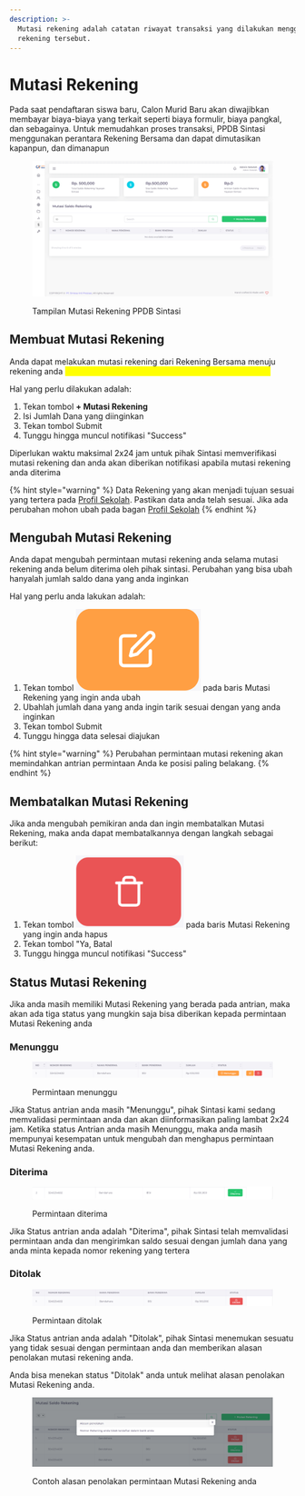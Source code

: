 ```yaml
---
description: >-
  Mutasi rekening adalah catatan riwayat transaksi yang dilakukan menggunakan
  rekening tersebut.
---
```


# Mutasi Rekening

Pada saat pendaftaran siswa baru, Calon Murid Baru akan diwajibkan membayar biaya-biaya yang terkait seperti biaya formulir, biaya pangkal, dan sebagainya. Untuk memudahkan proses transaksi, PPDB Sintasi menggunakan perantara Rekening Bersama dan dapat dimutasikan kapanpun, dan dimanapun

<figure><img src="../.gitbook/assets/image_2024-08-29_082716076.png" alt=""><figcaption><p>Tampilan Mutasi Rekening PPDB Sintasi</p></figcaption></figure>

## Membuat Mutasi Rekening

Anda dapat melakukan mutasi rekening dari Rekening Bersama menuju rekening anda <mark style="color:yellow;">**selama saldo tidak melebihi saldo anda yang tersedia**</mark>

Hal yang perlu dilakukan adalah:

1. Tekan tombol **+ Mutasi Rekening**
2. Isi Jumlah Dana yang diinginkan
3. Tekan tombol Submit
4. Tunggu hingga muncul notifikasi "Success"

Diperlukan waktu maksimal 2x24 jam untuk pihak Sintasi memverifikasi mutasi rekening dan anda akan diberikan notifikasi apabila mutasi rekening anda diterima

{% hint style="warning" %}
Data Rekening yang akan menjadi tujuan sesuai yang tertera pada [Profil Sekolah](../panduan-awal/mengatur-profil-sekolah.md). Pastikan data anda telah sesuai. Jika ada perubahan mohon ubah pada bagan [Profil Sekolah](../panduan-awal/mengatur-profil-sekolah.md)
{% endhint %}

## Mengubah Mutasi Rekening

Anda dapat mengubah permintaan mutasi rekening anda selama mutasi rekening anda belum diterima oleh pihak sintasi. Perubahan yang bisa ubah hanyalah jumlah saldo dana yang anda inginkan

Hal yang perlu anda lakukan adalah:

1. Tekan tombol <img src="../.gitbook/assets/image (3).png" alt="" data-size="line"> pada baris Mutasi Rekening yang ingin anda ubah
2. Ubahlah jumlah dana yang anda ingin tarik sesuai dengan yang anda inginkan
3. Tekan tombol Submit
4. Tunggu hingga data selesai diajukan

{% hint style="warning" %}
Perubahan permintaan mutasi rekening akan memindahkan antrian permintaan Anda ke posisi paling belakang.
{% endhint %}

## Membatalkan Mutasi Rekening

Jika anda mengubah pemikiran anda dan ingin membatalkan Mutasi Rekening, maka anda dapat membatalkannya dengan langkah sebagai berikut:

1. Tekan tombol <img src="../.gitbook/assets/image (4).png" alt="" data-size="line"> pada baris Mutasi Rekening yang ingin anda hapus
2. Tekan tombol "Ya, Batal
3. Tunggu hingga muncul notifikasi "Success"

## Status Mutasi Rekening

Jika anda masih memiliki Mutasi Rekening yang berada pada antrian, maka akan ada tiga status yang mungkin saja bisa diberikan kepada permintaan Mutasi Rekening anda

### &#x20;Menunggu&#x20;

<figure><img src="../.gitbook/assets/image (8).png" alt=""><figcaption><p>Permintaan menunggu</p></figcaption></figure>

Jika Status antrian anda masih "Menunggu", pihak Sintasi kami sedang memvalidasi permintaan anda dan akan diinformasikan paling lambat 2x24 jam. Ketika status Antrian anda masih Menunggu, maka anda masih mempunyai kesempatan untuk mengubah dan menghapus permintaan Mutasi Rekening anda.

### Diterima

<figure><img src="../.gitbook/assets/image (10).png" alt=""><figcaption><p>Permintaan diterima</p></figcaption></figure>

Jika Status antrian anda adalah "Diterima", pihak Sintasi telah memvalidasi permintaan anda dan mengirimkan saldo sesuai dengan jumlah dana yang anda minta kepada nomor rekening yang tertera

### Ditolak

<figure><img src="../.gitbook/assets/image (9).png" alt=""><figcaption><p>Permintaan ditolak</p></figcaption></figure>

Jika Status antrian anda adalah "Ditolak", pihak Sintasi menemukan sesuatu yang tidak sesuai dengan permintaan anda dan memberikan alasan penolakan mutasi rekening anda.

Anda bisa menekan status "Ditolak" anda untuk melihat alasan penolakan Mutasi Rekening anda.

<figure><img src="../.gitbook/assets/image (11).png" alt=""><figcaption><p>Contoh alasan penolakan permintaan Mutasi Rekening anda</p></figcaption></figure>
